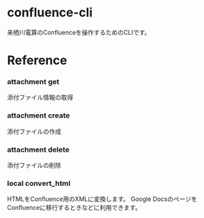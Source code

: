 # confluence-cli
来栖川電算のConfluenceを操作するためのCLIです。

# Reference
### attachment get
添付ファイル情報の取得


### attachment create
添付ファイルの作成


### attachment delete
添付ファイルの削除

### local convert_html
HTMLをConfluence用のXMLに変換します。
Google DocsのページをConfluenceに移行するときなどに利用できます。

